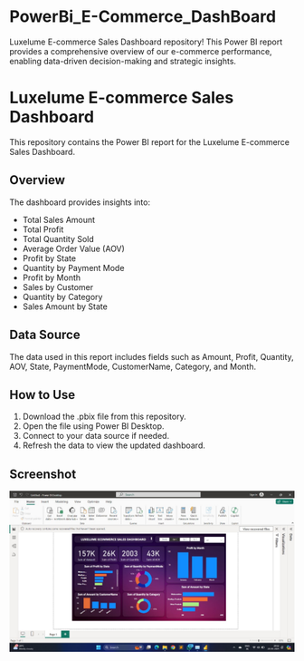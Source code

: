 # PowerBi_E-Commerce_DashBoard
Luxelume E-commerce Sales Dashboard repository! This Power BI report provides a comprehensive overview of our e-commerce performance, enabling data-driven decision-making and strategic insights.
# Luxelume E-commerce Sales Dashboard

This repository contains the Power BI report for the Luxelume E-commerce Sales Dashboard.

## Overview

The dashboard provides insights into:
- Total Sales Amount
- Total Profit
- Total Quantity Sold
- Average Order Value (AOV)
- Profit by State
- Quantity by Payment Mode
- Profit by Month
- Sales by Customer
- Quantity by Category
- Sales Amount by State

## Data Source

The data used in this report includes fields such as Amount, Profit, Quantity, AOV, State, PaymentMode, CustomerName, Category, and Month.

## How to Use

1. Download the .pbix file from this repository.
2. Open the file using Power BI Desktop.
3. Connect to your data source if needed.
4. Refresh the data to view the updated dashboard.

## Screenshot
![Dashboard Screenshot](https://raw.githubusercontent.com/Ayushi-sengupta/PowerBi_E-Commerce_DashBoard/main/dashboard.jpg)




